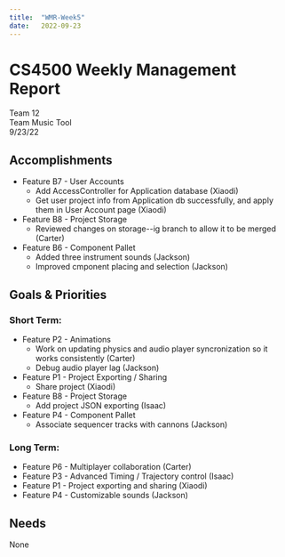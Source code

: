 ```yaml
---
title:  "WMR-Week5"
date:   2022-09-23
---
```

# CS4500 Weekly Management Report

Team 12 \
Team Music Tool \
9/23/22

## Accomplishments

- Feature B7 - User Accounts
  - Add AccessController for Application database (Xiaodi)
  - Get user project info from Application db successfully, and apply them in User Account page (Xiaodi)
- Feature B8 - Project Storage
  - Reviewed changes on storage--ig branch to allow it to be merged (Carter)
- Feature B6 - Component Pallet
  - Added three instrument sounds (Jackson)
  - Improved cmponent placing and selection (Jackson)

## Goals & Priorities

### Short Term:
- Feature P2 - Animations
  - Work on updating physics and audio player syncronization so it works consistently (Carter)
  - Debug audio player lag (Jackson)
- Feature P1 - Project Exporting / Sharing
  - Share project (Xiaodi)
- Feature B8 - Project Storage
  - Add project JSON exporting (Isaac)
- Feature P4 - Component Pallet
  - Associate sequencer tracks with cannons (Jackson)

### Long Term:
  - Feature P6 - Multiplayer collaboration (Carter)
  - Feature P3 - Advanced Timing / Trajectory control (Isaac)
  - Feature P1 - Project exporting and sharing (Xiaodi)
  - Feature P4 - Customizable sounds (Jackson)

## Needs

None

